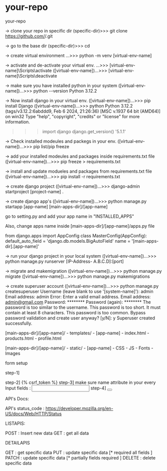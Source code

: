 # your-repo
your-repo

-> clone your repo in specific dir
(specific-dir)>>> git clone https://github.com/<user-name>/<your-repo>.git

-> go to the base dir
(specific-dir)>>> cd <base-dir>

-> create virtual environment
...<base-dir>>>> python -m venv [virtual-env-name]

-> activate and de-activate your virtual env.
...<base-dir>>>> [virtual-env-name]\Scripts\activate
([virtual-env-name])...<base-dir>>>> [virtual-env-name]\Scripts\deactivate

-> make sure you have installed python in your system
([virtual-env-name])...<base-dir>>>> python --version
Python 3.12.2

-> Now install django in your virtual env.
([virtual-env-name])...<base-dir>>>> pip install Django
([virtual-env-name])...<base-dir>>>> python
Python 3.12.2 (tags/v3.12.2:6abddd9, Feb  6 2024, 21:26:36) [MSC v.1937 64 bit (AMD64)] on win32
Type "help", "copyright", "credits" or "license" for more information.
>>> import django
>>> django.get_version()
'5.1.1'

-> Check installed modeules and packegs in your env.
([virtual-env-name])...<base-dir>>>> pip list/pip freeze

-> add your installed modeules and packages inside requirements.txt file
([virtual-env-name])...<base-dir>>>> pip freeze >  requirements.txt

-> install and update modueles and packages from requirements.txt file
([virtual-env-name])...<base-dir>>>> pip install -r requirements.txt

-> create django project
([virtual-env-name])...<base-dir>>>> django-admin startproject [project-name] .

-> create django app's
([virtual-env-name])...<base-dir>>>> python manage.py startapp [app-name] [main-apps-dir]/[app-name]

go to setting.py and add your app name in "INSTALLED_APPS"

Also, change apps name inside [main-apps-dir]/[app-name]/apps.py file

from django.apps import AppConfig
class MasterConfig(AppConfig):
    default_auto_field = 'django.db.models.BigAutoField'
    name = '[main-apps-dir].[app-name]'

-> run your django project in your local system
([virtual-env-name])...<base-dir>>>> python manage.py runserver [IP-Address- A.B.C.D]:[port]

-> migrate and makemigration
([virtual-env-name])...<base-dir>>>> python manage.py migrate
([virtual-env-name])...<base-dir>>>> python manage.py makemigrations

-> create superuser account
([virtual-env-name])...<base-dir>>>> python manage.py createsuperuser
Username (leave blank to use '[system-name]'): admin
Email address: admin
Error: Enter a valid email address.
Email address: admin@gmail.com
Password: ********
Password (again): ********
The password is too similar to the username.
This password is too short. It must contain at least 8 characters.
This password is too common.
Bypass password validation and create user anyway? [y/N]: y
Superuser created successfully.


<!--  templates config -->

[main-apps-dir]/[app-name]/
    - templates/
        - [app-name]
            - index.html
            - products.html
            - profile.html

[main-apps-dir]/[app-name]/
    - static/
        - [app-name]
            - CSS
            - JS
            - Fonts
            - Images


form setup

step-1] <form  action="#" method="post" enctype="multipart/form-data">
step-2] {% csrf_token %}
step-3] make sure name attribute in your every Input fields : <input type="email" name="email" />
step-4] <button type="submit"></button>


API's Docs:

API's status_code : https://developer.mozilla.org/en-US/docs/Web/HTTP/Status

LISTAPIS:

POST : Insert new data 
GET : get all data

DETAILAPIS

GET : get specific data 
PUT : update specific data [* required all fields ]
PATCH : update specific data [* partially fields required ]
DELETE : delete specific data